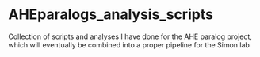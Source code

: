 # AHEparalogs_analysis_scripts

Collection of scripts and analyses I have done for the AHE paralog project, which will eventually be combined into a proper pipeline for the Simon lab
